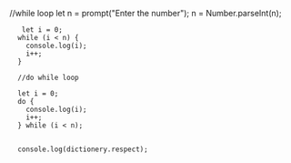 
//while loop
      let n = prompt("Enter the number");
      n = Number.parseInt(n);

       let i = 0;
      while (i < n) {
        console.log(i);
        i++;
      }

      //do while loop

      let i = 0;
      do {
        console.log(i);
        i++;
      } while (i < n);


      console.log(dictionery.respect);


